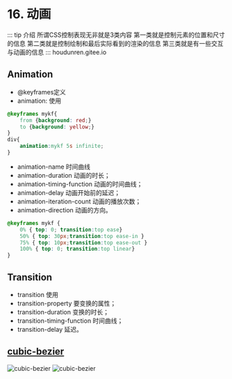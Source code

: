 # 16. 动画

::: tip 介绍
所谓CSS控制表现无非就是3类内容
第一类就是控制元素的位置和尺寸的信息
第二类就是控制绘制和最后实际看到的渲染的信息
第三类就是有一些交互与动画的信息
:::
houdunren.gitee.io
## Animation

- @keyframes定义
- animation: 使用

```css
@keyframes mykf{
	from {background: red;}
	to {background: yellow;}
}
div{
	animation:mykf 5s infinite;
}
```
- animation-name 时间曲线
- animation-duration 动画的时长；
- animation-timing-function 动画的时间曲线；
- animation-delay 动画开始前的延迟；
- animation-iteration-count 动画的播放次数；
- animation-direction 动画的方向。

```css
@keyframes mykf {
	0% { top: 0; transition:top ease}
	50% { top: 30px;transition:top ease-in }
	75% { top: 10px;transition:top ease-out }
	100% { top: 0; transition:top linear}
}

```
## Transition

- transition 使用
- transition-property 要变换的属性；
- transition-duration 变换的时长；
- transition-timing-function 时间曲线；
- transition-delay 延迟。

## [cubic-bezier](https://cubic-bezier.com/#.17,.67,.83,.67)

![cubic-bezier](/images/bezier1.png)
![cubic-bezier](/images/bezier2.png)